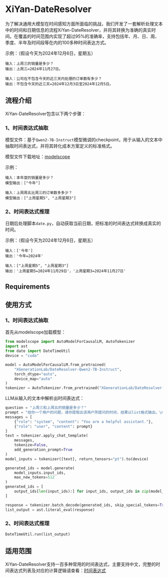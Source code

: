 # XiYan-DateResolver
为了解决通用大模型在时间感知方面所面临的挑战，我们开发了一套解析处理文本中的时间和日期信息的流程XiYan-DateResolver，并将其转换为准确的真实时间。在覆盖的时间范围内实现了超过95%的准确率，支持包括年、月、日、周、季度、半年及时间段等在内的100多种时间表达方式。

示例：（假设今天为2024年12月6日，星期五）

```text
输入：上周三的销量是多少？
输出：上周三=2024年11月27日。

输入：公司在不包含今天的近三天内处理的订单数有多少？
输出：不包含今天的近三天=2024年12月3日至2024年12月5日。
```

## 流程介绍

XiYan-DateResolver包含以下两个步骤：

### 1、时间表达式抽取

模型文件：基于`Qwen2-7B-Instruct`模型微调的checkpoint，用于从输入的文本中抽取时间表达式，并将其转化成本方案定义的标准格式。

模型文件下载地址：[modelscope](https://www.modelscope.cn/models/XGenerationLab/DateResolver-Qwen2-7B-Instruct)

示例：

```text
输入：本年度的销量是多少？
模型输出：["今年"]

输入：上周周五比周三的订单数多多少？
模型输出：["上周星期5", "上周星期3"]
```


### 2、时间表达式推理

日期后处理脚本`date.py`，自动获取当前日期，把标准的时间表达式转换成真实的时间。

示例：（假设今天为2024年12月6日，星期五）

```text
输入：['今年']
输出：'今年=2024年'

输入：["上周星期5", "上周星期3"]
输出：'上周星期5=2024年11月29日'，'上周星期3=2024年11月27日'
```

## Requirements


## 使用方式
### 1、时间表达式抽取

首先从modelscope加载模型：
```python
from modelscope import AutoModelForCausalLM, AutoTokenizer
import ast
from date import DateTimeUtil
device = "cuda"

model = AutoModelForCausalLM.from_pretrained(
    "XGenerationLab/DateResolver-Qwen2-7B-Instruct",
    torch_dtype="auto",
    device_map="auto"
)
tokenizer = AutoTokenizer.from_pretrained("XGenerationLab/DateResolver-Qwen2-7B-Instruct")
```

LLM从输入的文本中解析出时间表达式：

```python
question = "上周三和上周五的销量是多少？"
prompt = "给你一个用户的问题，请你提取出该用户所提问的时间，结果以list格式输出。\n\n【用户问题】{question}\n\n\n【回答】\n".format(question=question)
messages = [
    {"role": "system", "content": "You are a helpful assistant."},
    {"role": "user", "content": prompt}
]
text = tokenizer.apply_chat_template(
    messages,
    tokenize=False,
    add_generation_prompt=True
)
model_inputs = tokenizer([text], return_tensors="pt").to(device)

generated_ids = model.generate(
    model_inputs.input_ids,
    max_new_tokens=512
)
generated_ids = [
    output_ids[len(input_ids):] for input_ids, output_ids in zip(model_inputs.input_ids, generated_ids)
]

response = tokenizer.batch_decode(generated_ids, skip_special_tokens=True)[0]
list_output = ast.literal_eval(response)
```

### 2、时间表达式推理
```python
DateTimeUtil.run(list_output)
```


## 适用范围

XiYan-DateResolver支持一百多种常用的时间表达式，主要支持中文，完整的时间表达式列表及对应的计算逻辑请查看：[时间表达式](https://github.com/XGenerationLab/XiYan-DateResolver/blob/main/%E6%97%B6%E9%97%B4%E8%A1%A8%E8%BE%BE%E5%BC%8F.xlsx)


